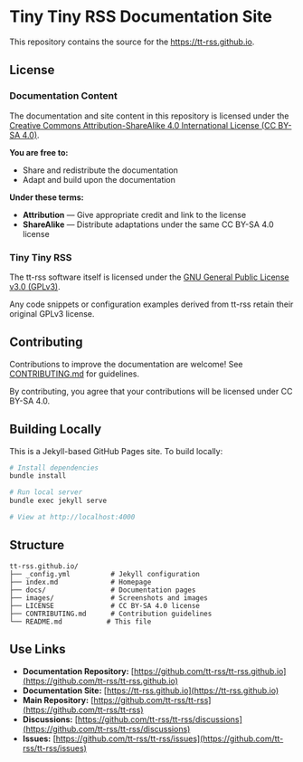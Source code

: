 # Tiny Tiny RSS Documentation Site

This repository contains the source for the https://tt-rss.github.io.

## License

### Documentation Content

The documentation and site content in this repository is licensed under the [Creative Commons Attribution-ShareAlike 4.0 International License (CC BY-SA 4.0)](LICENSE).

**You are free to:**
- Share and redistribute the documentation
- Adapt and build upon the documentation

**Under these terms:**
- **Attribution** — Give appropriate credit and link to the license
- **ShareAlike** — Distribute adaptations under the same CC BY-SA 4.0 license

### Tiny Tiny RSS

The tt-rss software itself is licensed under the [GNU General Public License v3.0 (GPLv3)](https://github.com/tt-rss/tt-rss/blob/master/COPYING).

Any code snippets or configuration examples derived from tt-rss retain their original GPLv3 license.

## Contributing

Contributions to improve the documentation are welcome! See [CONTRIBUTING.md](CONTRIBUTING.md) for guidelines.

By contributing, you agree that your contributions will be licensed under CC BY-SA 4.0.

## Building Locally

This is a Jekyll-based GitHub Pages site. To build locally:

```bash
# Install dependencies
bundle install

# Run local server
bundle exec jekyll serve

# View at http://localhost:4000
```

## Structure

```
tt-rss.github.io/
├── _config.yml          # Jekyll configuration
├── index.md             # Homepage
├── docs/                # Documentation pages
├── images/              # Screenshots and images
├── LICENSE              # CC BY-SA 4.0 license
├── CONTRIBUTING.md      # Contribution guidelines
└── README.md           # This file
```

## Use Links

- **Documentation Repository:** [https://github.com/tt-rss/tt-rss.github.io](https://github.com/tt-rss/tt-rss.github.io)
- **Documentation Site:** [https://tt-rss.github.io](https://tt-rss.github.io)
- **Main Repository:** [https://github.com/tt-rss/tt-rss](https://github.com/tt-rss/tt-rss)
- **Discussions:** [https://github.com/tt-rss/tt-rss/discussions](https://github.com/tt-rss/tt-rss/discussions)
- **Issues:** [https://github.com/tt-rss/tt-rss/issues](https://github.com/tt-rss/tt-rss/issues)

